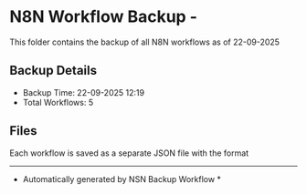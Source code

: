 # N8N Workflow Backup - 
This folder contains the backup of all N8N workflows as of 22-09-2025

## Backup Details
- Backup Time: 22-09-2025 12:19
- Total Workflows: 5

## Files
Each workflow is saved as a separate JSON file with the format

-----------
* Automatically generated by NSN Backup Workflow *